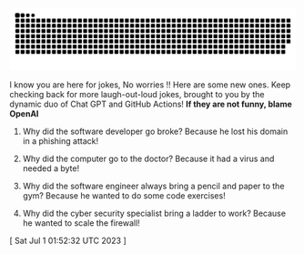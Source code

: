 <picture>
  <source media="(prefers-color-scheme: dark)" srcset="https://raw.githubusercontent.com/platane/platane/output/github-contribution-grid-snake-dark.svg">
  <source media="(prefers-color-scheme: light)" srcset="https://raw.githubusercontent.com/platane/platane/output/github-contribution-grid-snake.svg">
  <img alt="github contribution grid snake animation" src="https://raw.githubusercontent.com/platane/platane/output/github-contribution-grid-snake.svg">
</picture>


I know you are here for jokes, No worries !!
Here are some new ones. Keep checking back for more laugh-out-loud jokes, brought to you by the dynamic duo of Chat GPT and GitHub Actions! __If they are not funny, blame OpenAI__
 
1. Why did the software developer go broke? Because he lost his domain in a phishing attack!

2. Why did the computer go to the doctor? Because it had a virus and needed a byte!

3. Why did the software engineer always bring a pencil and paper to the gym? Because he wanted to do some code exercises!

4. Why did the cyber security specialist bring a ladder to work? Because he wanted to scale the firewall!
 
[ 
Sat Jul  1 01:52:32 UTC 2023
 ]
